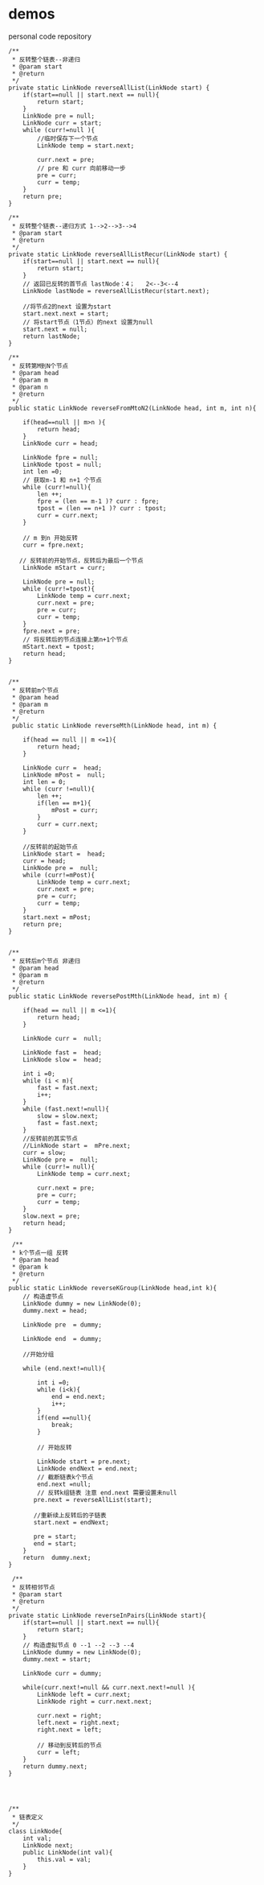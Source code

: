 # demos
personal code repository


    /**
     * 反转整个链表--非递归
     * @param start
     * @return
     */
    private static LinkNode reverseAllList(LinkNode start) {
        if(start==null || start.next == null){
            return start;
        }
        LinkNode pre = null;
        LinkNode curr = start;
        while (curr!=null ){
            //临时保存下一个节点
            LinkNode temp = start.next;

            curr.next = pre;
            // pre 和 curr 向前移动一步
            pre = curr;
            curr = temp;
        }
        return pre;
    }
    
    /**
     * 反转整个链表--递归方式 1-->2-->3-->4
     * @param start
     * @return
     */
    private static LinkNode reverseAllListRecur(LinkNode start) {
        if(start==null || start.next == null){
            return start;
        }
        // 返回已反转的首节点 lastNode：4；   2<--3<--4
        LinkNode lastNode = reverseAllListRecur(start.next);

        //将节点2的next 设置为start
        start.next.next = start;
        // 将start节点（1节点）的next 设置为null
        start.next = null;
        return lastNode;
    } 
    
    /**
     * 反转第M到N个节点
     * @param head
     * @param m
     * @param n
     * @return
     */
    public static LinkNode reverseFromMtoN2(LinkNode head, int m, int n){

        if(head==null || m>n ){
            return head;
        }
        LinkNode curr = head;

        LinkNode fpre = null;
        LinkNode tpost = null;
        int len =0;
        // 获取m-1 和 n+1 个节点
        while (curr!=null){
            len ++;
            fpre = (len == m-1 )? curr : fpre;
            tpost = (len == n+1 )? curr : tpost;
            curr = curr.next;
        }

        // m 到n 开始反转
        curr = fpre.next;
      
       // 反转前的开始节点，反转后为最后一个节点
        LinkNode mStart = curr;
        
        LinkNode pre = null;
        while (curr!=tpost){
            LinkNode temp = curr.next;
            curr.next = pre;
            pre = curr;
            curr = temp;
        }
        fpre.next = pre;
        // 将反转后的节点连接上第n+1个节点
        mStart.next = tpost;
        return head;
    }
    
   
    /**
     * 反转前m个节点
     * @param head
     * @param m
     * @return
     */ 
     public static LinkNode reverseMth(LinkNode head, int m) {

        if(head == null || m <=1){
            return head;
        }

        LinkNode curr =  head;
        LinkNode mPost =  null;
        int len = 0;
        while (curr !=null){
            len ++;
            if(len == m+1){
                mPost = curr;
            }
            curr = curr.next;
        }

        //反转前的起始节点
        LinkNode start =  head;
        curr = head;
        LinkNode pre =  null;
        while (curr!=mPost){
            LinkNode temp = curr.next;
            curr.next = pre;
            pre = curr;
            curr = temp;
        }
        start.next = mPost;
        return pre;
    }
    
    
    /**
     * 反转后m个节点 非递归
     * @param head
     * @param m
     * @return
     */
    public static LinkNode reversePostMth(LinkNode head, int m) {

        if(head == null || m <=1){
            return head;
        }

        LinkNode curr =  null;

        LinkNode fast =  head;
        LinkNode slow =  head;

        int i =0;
        while (i < m){
            fast = fast.next;
            i++;
        }
        while (fast.next!=null){
            slow = slow.next;
            fast = fast.next;
        }
        //反转前的其实节点
        //LinkNode start =  mPre.next;
        curr = slow;
        LinkNode pre =  null;
        while (curr!= null){
            LinkNode temp = curr.next;

            curr.next = pre;
            pre = curr;
            curr = temp;
        }
        slow.next = pre;
        return head;
    }
  
     /**
     * k个节点一组 反转
     * @param head
     * @param k
     * @return
     */
    public static LinkNode reverseKGroup(LinkNode head,int k){
        // 构造虚节点
        LinkNode dummy = new LinkNode(0);
        dummy.next = head;

        LinkNode pre  = dummy;

        LinkNode end  = dummy;

        //开始分组

        while (end.next!=null){

            int i =0;
            while (i<k){
                end = end.next;
                i++;
            }
            if(end ==null){
                break;
            }

            // 开始反转

            LinkNode start = pre.next;
            LinkNode endNext = end.next;
            // 截断链表k个节点
            end.next =null;
            // 反转k组链表 注意 end.next 需要设置未null
           pre.next = reverseAllList(start);

           //重新续上反转后的子链表
           start.next = endNext;

           pre = start;
           end = start;
        }
        return  dummy.next;
    } 
    
     /**
     * 反转相邻节点
     * @param start
     * @return
     */
    private static LinkNode reverseInPairs(LinkNode start){
        if(start==null || start.next == null){
            return start;
        }
        // 构造虚拟节点 0 --1 --2 --3 --4
        LinkNode dummy = new LinkNode(0);
        dummy.next = start;

        LinkNode curr = dummy;

        while(curr.next!=null && curr.next.next!=null ){
            LinkNode left = curr.next;
            LinkNode right = curr.next.next;

            curr.next = right;
            left.next = right.next;
            right.next = left;
            
            // 移动到反转后的节点
            curr = left;
        }
        return dummy.next;
    }

    
    
    
    /**
     * 链表定义
     */
    class LinkNode{
        int val;
        LinkNode next;
        public LinkNode(int val){
            this.val = val;
        }
    }

    
    
    
    
